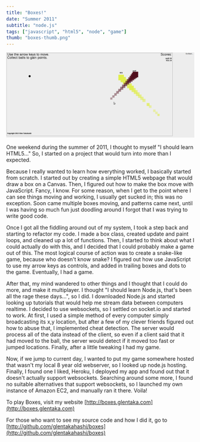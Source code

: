 ```yaml
---
title: "Boxes!"
date: "Summer 2011"
subtitle: "node.js"
tags: ["javascript", "html5", "node", "game"]
thumb: "boxes-thumb.png"
---
```


![A screenshot of the Boxes game](/images/portfolio/boxes.png)

One weekend during the summer of 2011, I thought to myself "I should learn HTML5..." So, I started on a project that would turn into more than I expected.

Because I really wanted to learn how everything worked, I basically started from scratch.
I started out by creating a simple HTML5 webpage that would draw a box on a Canvas.
Then, I figured out how to make the box move with JavaScript.
Fancy, I know.
For some reason, when I get to the point where I can see things moving and working, I usually get sucked in; this was no exception.
Soon came multiple boxes moving, and patterns came next, until I was having so much fun just doodling around I forgot that I was trying to write good code.

Once I got all the fiddling around out of my system, I took a step back and starting to refactor my code.
I made a box class, created update and paint loops, and cleaned up a lot of functions.
Then, I started to think about what I could actually do with this, and I decided that I could probably make a game out of this.
The most logical course of action was to create a snake-like game, because who doesn't know snake?
I figured out how use JavaScript to use my arrow keys as controls, and added in trailing boxes and dots to the game.
Eventually, I had a game.

After that, my mind wandered to other things and I thought that I could do more, and make it multiplayer.
I thought "I should learn Node.js, that's been all the rage these days...", so I did.
I downloaded Node.js and started looking up tutorials that would help me stream data between computers realtime.
I decided to use websockets, so I settled on socket.io and started to work.
At first, I used a simple method of every computer simply broadcasting its x,y location,
but after a few of my clever friends figured out how to abuse that, I implemented cheat detection.
The server would process all of the data instead of the client, so even if a client said that it had moved to the ball,
the server would detect if it moved too fast or jumped locations.
Finally, after a little tweaking I had my game.

Now, if we jump to current day, I wanted to put my game somewhere hosted that wasn't my local 8 year old webserver, so I looked up node.js hosting.
Finally, I found one I liked, Heroku, I deployed my app and found out that it doesn't actually support websockets.
Searching around some more, I found no suitable alternatives that support websockets, so I launched my own instance of Amazon EC2, and manually ran it there.
Voila!

To play Boxes, visit my website [http://boxes.glentaka.com](http://boxes.glentaka.com)

For those who want to see my source code and how I did it, go to [http://github.com/glentakahashi/boxes](http://github.com/glentakahashi/boxes)
